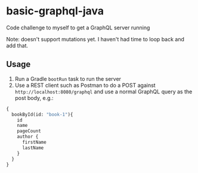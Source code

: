 # basic-graphql-java

Code challenge to myself to get a GraphQL server running

Note: doesn't support mutations yet. I haven't had time to loop back and add that.

## Usage

1. Run a Gradle `bootRun` task to run the server
1. Use a REST client such as Postman to do a POST against `http://localhost:8080/graphql` and use a normal GraphQL query
as the post body, e.g.:
   
```graphql
{
  bookById(id: "book-1"){
    id
    name
    pageCount
    author {
      firstName
      lastName
    }
  }
}
```
